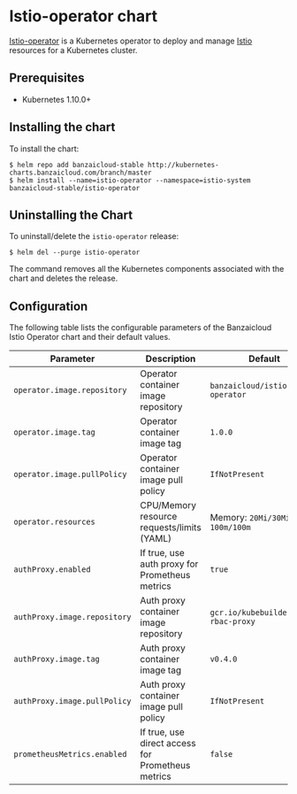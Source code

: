 # Istio-operator chart

[Istio-operator](https://github.com/banzaicloud/istio-operator) is a Kubernetes operator to deploy and manage [Istio](https://istio.io/) resources for a Kubernetes cluster.

## Prerequisites

- Kubernetes 1.10.0+

## Installing the chart

To install the chart:

```
$ helm repo add banzaicloud-stable http://kubernetes-charts.banzaicloud.com/branch/master
$ helm install --name=istio-operator --namespace=istio-system banzaicloud-stable/istio-operator
```

## Uninstalling the Chart

To uninstall/delete the `istio-operator` release:

```
$ helm del --purge istio-operator
```

The command removes all the Kubernetes components associated with the chart and deletes the release.

## Configuration

The following table lists the configurable parameters of the Banzaicloud Istio Operator chart and their default values.

Parameter | Description | Default
--------- | ----------- | -------
`operator.image.repository` | Operator container image repository | `banzaicloud/istio-operator`
`operator.image.tag` | Operator container image tag | `1.0.0`
`operator.image.pullPolicy` | Operator container image pull policy | `IfNotPresent`
`operator.resources` | CPU/Memory resource requests/limits (YAML) | Memory: `20Mi/30Mi`, CPU: `100m/100m`
`authProxy.enabled` | If true, use auth proxy for Prometheus metrics | `true`
`authProxy.image.repository` | Auth proxy container image repository | `gcr.io/kubebuilder/kube-rbac-proxy`
`authProxy.image.tag` | Auth proxy container image tag | `v0.4.0`
`authProxy.image.pullPolicy` | Auth proxy container image pull policy | `IfNotPresent`
`prometheusMetrics.enabled` | If true, use direct access for Prometheus metrics | `false`
